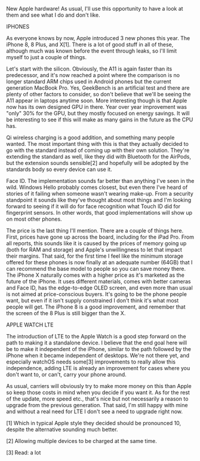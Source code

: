New Apple hardware! As usual, I'll use this opportunity to have a look at them and see what I do and don't like.



IPHONES


As everyone knows by now, Apple introduced 3 new phones this year. The iPhone 8, 8 Plus, and X[1]. There is a lot of good stuff in all of these, although much was known before the event through leaks, so I'll limit myself to just a couple of things.

Let's start with the silicon. Obviously, the A11 is again faster than its predecessor, and it's now reached a point where the comparison is no longer standard ARM chips used in Android phones but the current generation MacBook Pro. Yes, GeekBench is an artificial test and there are plenty of other factors to consider, so don't believe that we'll be seeing the A11 appear in laptops anytime soon. More interesting though is that Apple now has its own designed GPU in there. Year over year improvement was "only" 30% for the GPU, but they mostly focused on energy savings. It will be interesting to see if this will make as many gains in the future as the CPU has.

Qi wireless charging is a good addition, and something many people wanted. The most important thing with this is that they actually decided to go with the standard instead of coming up with their own solution. They're extending the standard as well, like they did with Bluetooth for the AirPods, but the extension sounds sensible[2] and hopefully will be adopted by the standards body so every device can use it.

Face ID. The implementation sounds far better than anything I've seen in the wild. Windows Hello probably comes closest, but even there I've heard of stories of it failing when someone wasn't wearing make-up. From a security standpoint it sounds like they've thought about most things and I'm looking forward to seeing if it will do for face recognition what Touch ID did for fingerprint sensors. In other words, that good implementations will show up on most other phones.

The price is the last thing I'll mention. There are a couple of things here. First, prices have gone up across the board, including for the iPad Pro. From all reports, this sounds like it is caused by the prices of memory going up (both for RAM and storage) and Apple's unwillingness to let that impact their margins. That said, for the first time I feel like the minimum storage offered for these phones is now finally at an adequate number (64GB) that I can recommend the base model to people so you can save money there. The iPhone X naturally comes with a higher price as it's marketed as the future of the iPhone. It uses different materials, comes with better cameras and Face ID, has the edge-to-edge OLED screen, and even more than usual is not aimed at price-conscious buyers. It's going to be the phone people want, but even if it isn't supply constrained I don't think it's what most people will get. The iPhone 8 is a good improvement, and remember that the screen of the 8 Plus is still bigger than the X.



APPLE WATCH LTE


The introduction of LTE to the Apple Watch is a good step forward on the path to making it a standalone device. I believe that the end goal here will be to make it independent of the iPhone, similar to the path followed by the iPhone when it became independent of desktops. We're not there yet, and especially watchOS needs some[3] improvements to really allow this independence, adding LTE is already an improvement for cases where you don't want to, or can't, carry your phone around.

As usual, carriers will obviously try to make more money on this than Apple so keep those costs in mind when you decide if you want it. As for the rest of the update, more speed etc., that's nice but not necessarily a reason to upgrade from the previous generation. That said, I'm still happy with mine and without a real need for LTE I don't see a need to upgrade right now.

[1] Which in typical Apple style they decided should be pronounced 10, despite the alternative sounding much better.

[2] Allowing multiple devices to be charged at the same time.

[3] Read: a lot

